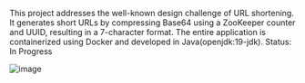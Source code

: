 This project addresses the well-known design challenge of URL shortening. 
It generates short URLs by compressing Base64 using a ZooKeeper counter and UUID, resulting in a 7-character format. 
The entire application is containerized using Docker and developed in Java(openjdk:19-jdk).
Status: In Progress

![image](https://github.com/user-attachments/assets/64e6f1d1-c64a-44c4-bcc6-c6cf4a62c891)
